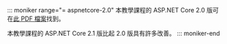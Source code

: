 ::: moniker range="= aspnetcore-2.0"
本教學課程的 ASP.NET Core 2.0 版可在[此 PDF 檔案](https://github.com/aspnet/Docs/tree/master/aspnetcore/data/ef-rp/intro/PDF-6-18-18.pdf)找到。

本教學課程的 ASP.NET Core 2.1 版比起 2.0 版具有許多改善。
::: moniker-end